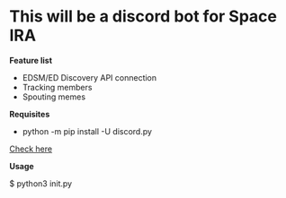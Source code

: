 # This will be a discord bot for Space IRA
**Feature list**
- EDSM/ED Discovery API connection
- Tracking members
- Spouting memes

**Requisites**
- python -m pip install -U discord.py

[Check here](https://github.com/Rapptz/discord.py)

**Usage**

$ python3 init.py
